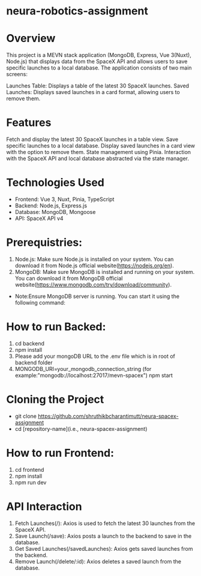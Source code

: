 # neura-robotics-assignment
# Overview
This project is a MEVN stack application (MongoDB, Express, Vue 3(Nuxt), Node.js) that displays data from the SpaceX API and allows users to save specific launches to a local database. The application consists of two main screens:

Launches Table: Displays a table of the latest 30 SpaceX launches.
Saved Launches: Displays saved launches in a card format, allowing users to remove them.

# Features
Fetch and display the latest 30 SpaceX launches in a table view.
Save specific launches to a local database.
Display saved launches in a card view with the option to remove them.
State management using Pinia.
Interaction with the SpaceX API and local database abstracted via the state manager.

# Technologies Used
* Frontend: Vue 3, Nuxt, Pinia, TypeScript
* Backend: Node.js, Express.js
* Database: MongoDB, Mongoose
* API: SpaceX API v4


# Prerequistries:
  1. Node.js: Make sure Node.js is installed on your system. You can download it from Node.js official website(https://nodejs.org/en).
  2. MongoDB: Make sure MongoDB is installed and running on your system. You can download it from MongoDB official website(https://www.mongodb.com/try/download/community).
  * Note:Ensure MongoDB server is running. You can start it using the following command:

     
# How to run Backed:
1. cd backend
2. npm install
3. Please add your mongoDB URL to the .env file which is in root  of backend folder
4. MONGODB_URI=your_mongodb_connection_string (for example:"mongodb://localhost:27017/mevn-spacex")
npm start

# Cloning the Project
  * git clone https://github.com/shruthikbcharantimutt/neura-spacex-assignment 
  * cd [repository-name](i.e., neura-spacex-assignment)

# How to run Frontend:
1. cd frontend
2. npm install
3. npm run dev

# API Interaction
1. Fetch Launches(/): Axios is used to fetch the latest 30 launches from the SpaceX API.
2. Save Launch(/save): Axios posts a launch to the backend to save in the database.
3. Get Saved Launches(/savedLaunches): Axios gets saved launches from the backend.
4. Remove Launch(/delete/:id): Axios deletes a saved launch from the database.
